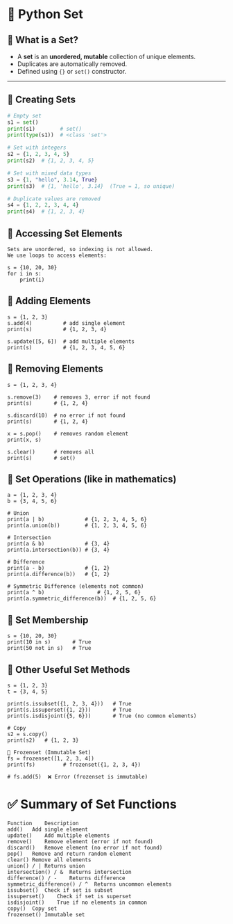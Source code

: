 # 📘 Python Set

## 🔹 What is a Set?
- A **set** is an **unordered, mutable** collection of unique elements.  
- Duplicates are automatically removed.  
- Defined using `{}` or `set()` constructor.  

---

## 🔹 Creating Sets
```python
# Empty set
s1 = set()
print(s1)        # set()
print(type(s1))  # <class 'set'>

# Set with integers
s2 = {1, 2, 3, 4, 5}
print(s2)  # {1, 2, 3, 4, 5}

# Set with mixed data types
s3 = {1, "hello", 3.14, True}
print(s3)  # {1, 'hello', 3.14}  (True = 1, so unique)

# Duplicate values are removed
s4 = {1, 2, 2, 3, 4, 4}
print(s4)  # {1, 2, 3, 4}
```


## 🔹 Accessing Set Elements
```
Sets are unordered, so indexing is not allowed.
We use loops to access elements:

s = {10, 20, 30}
for i in s:
    print(i)
```
## 🔹 Adding Elements
```
s = {1, 2, 3}
s.add(4)          # add single element
print(s)          # {1, 2, 3, 4}

s.update([5, 6])  # add multiple elements
print(s)          # {1, 2, 3, 4, 5, 6}
```
## 🔹 Removing Elements
```
s = {1, 2, 3, 4}

s.remove(3)    # removes 3, error if not found
print(s)       # {1, 2, 4}

s.discard(10)  # no error if not found
print(s)       # {1, 2, 4}

x = s.pop()    # removes random element
print(x, s)

s.clear()      # removes all
print(s)       # set()
```

## 🔹 Set Operations (like in mathematics)
```
a = {1, 2, 3, 4}
b = {3, 4, 5, 6}

# Union
print(a | b)             # {1, 2, 3, 4, 5, 6}
print(a.union(b))        # {1, 2, 3, 4, 5, 6}

# Intersection
print(a & b)             # {3, 4}
print(a.intersection(b)) # {3, 4}

# Difference
print(a - b)             # {1, 2}
print(a.difference(b))   # {1, 2}

# Symmetric Difference (elements not common)
print(a ^ b)                 # {1, 2, 5, 6}
print(a.symmetric_difference(b))  # {1, 2, 5, 6}
```

## 🔹 Set Membership
```
s = {10, 20, 30}
print(10 in s)       # True
print(50 not in s)   # True
```
## 🔹 Other Useful Set Methods
```
s = {1, 2, 3}
t = {3, 4, 5}

print(s.issubset({1, 2, 3, 4}))   # True
print(s.issuperset({1, 2}))       # True
print(s.isdisjoint({5, 6}))       # True (no common elements)

# Copy
s2 = s.copy()
print(s2)   # {1, 2, 3}

🔹 Frozenset (Immutable Set)
fs = frozenset([1, 2, 3, 4])
print(fs)         # frozenset({1, 2, 3, 4})

# fs.add(5)  ❌ Error (frozenset is immutable)
```
# ✅ Summary of Set Functions
```
Function	Description
add()	Add single element
update()	Add multiple elements
remove()	Remove element (error if not found)
discard()	Remove element (no error if not found)
pop()	Remove and return random element
clear()	Remove all elements
union() / |	Returns union
intersection() / &	Returns intersection
difference() / -	Returns difference
symmetric_difference() / ^	Returns uncommon elements
issubset()	Check if set is subset
issuperset()	Check if set is superset
isdisjoint()	True if no elements in common
copy()	Copy set
frozenset()	Immutable set

```